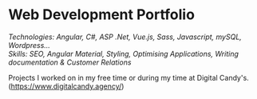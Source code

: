 # Web Development Portfolio

<i>Technologies: Angular, C#, ASP .Net, Vue.js, Sass, Javascript, mySQL, Wordpress...</i><br/>
<i>Skills: SEO, Angular Material, Styling, Optimising Applications, Writing documentation & Customer Relations </i>


Projects I worked on in my free time or during my time at Digital Candy's. (https://www.digitalcandy.agency/)

